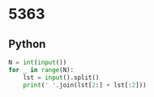 # 5363

## Python

```python
N = int(input())
for _ in range(N):
    lst = input().split()
    print(' '.join(lst[2:] + lst[:2]))

```
